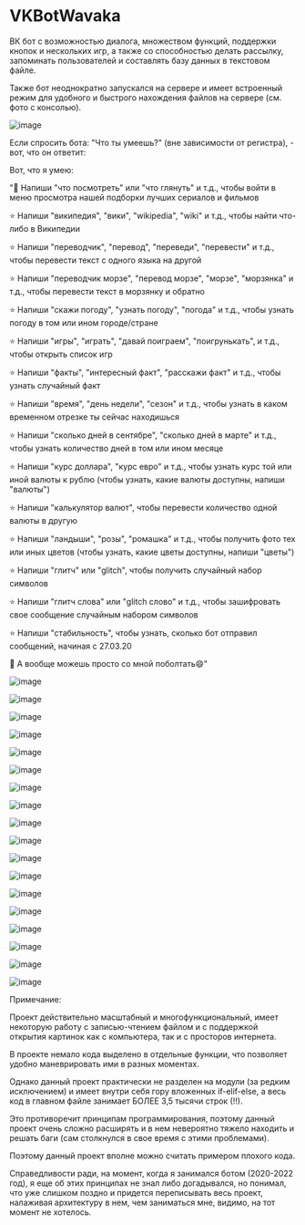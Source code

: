 # VKBotWavaka

ВК бот с возможностью диалога, множеством функций, поддержки кнопок и нескольких игр, а также со способностью делать рассылку, запоминать пользователей и составлять базу данных в текстовом файле.

Также бот неоднократно запускался на сервере и имеет встроенный режим для удобного и быстрого нахождения файлов на сервере (см. фото с консолью).

![image](https://github.com/user-attachments/assets/43b542e4-82f1-4d64-ad82-342f0207d470)

Если спросить бота: "Что ты умеешь?" (вне зависимости от регистра), - вот, что он ответит:

Вот, что я умею:

"🎦 Напиши "что посмотреть" или "что глянуть" и т.д., чтобы войти в меню просмотра нашей подборки лучших сериалов и фильмов

⭐ Напиши "википедия", "вики", "wikipedia", "wiki" и т.д., чтобы найти что-либо в Википедии

⭐ Напиши "переводчик", "перевод", "переведи", "перевести" и т.д., чтобы перевести текст с одного языка на другой

⭐ Напиши "переводчик морзе", "перевод морзе", "морзе", "морзянка" и т.д., чтобы перевести текст в морзянку и обратно

⭐ Напиши "скажи погоду", "узнать погоду", "погода" и т.д., чтобы узнать погоду в том или ином городе/стране

⭐ Напиши "игры", "играть", "давай поиграем", "поигрунькать", и т.д., чтобы открыть список игр

⭐ Напиши "факты", "интересный факт", "расскажи факт" и т.д., чтобы узнать случайный факт

⭐ Напиши "время", "день недели", "сезон" и т.д., чтобы узнать в каком временном отрезке ты сейчас находишься

⭐ Напиши "сколько дней в сентябре", "сколько дней в марте" и т.д., чтобы узнать количество дней в том или ином месяце

⭐ Напиши "курс доллара", "курс евро" и т.д., чтобы узнать курс той или иной валюты к рублю (чтобы узнать, какие валюты доступны, напиши "валюты")

⭐ Напиши "калькулятор валют", чтобы перевести количество одной валюты в другую

⭐ Напиши "ландыши", "розы", "ромашка" и т.д., чтобы получить фото тех или иных цветов (чтобы узнать, какие цветы доступны, напиши "цветы")

⭐ Напиши "глитч" или "glitch", чтобы получить случайный набор символов

⭐ Напиши "глитч слова" или "glitch слово" и т.д., чтобы зашифровать свое сообщение случайным набором символов

⭐ Напиши "стабильность", чтобы узнать, сколько бот отправил сообщений, начиная с 27.03.20

🔆 А вообще можешь просто со мной поболтать😄"

![image](https://github.com/user-attachments/assets/bfe87496-8ae2-431b-88da-1ec52ab9115e)

![image](https://github.com/user-attachments/assets/c4f7648d-182a-4598-adab-c997f7ec4a28)

![image](https://github.com/user-attachments/assets/26453c48-f7ae-47b9-b93c-895f4bb1d237)

![image](https://github.com/user-attachments/assets/c117c551-1366-4fa4-9811-0c70192adac2)

![image](https://github.com/user-attachments/assets/c7696e5e-036a-4b03-8460-c686c41085d7)

![image](https://github.com/user-attachments/assets/2061b439-3885-4e4b-885e-c4c221fe10a4)

![image](https://github.com/user-attachments/assets/20a33dd3-e49f-42b3-9064-95d98d8ed099)

![image](https://github.com/user-attachments/assets/d5828f93-fd9f-425f-b16a-d0f83c2e93e6)

![image](https://github.com/user-attachments/assets/b3819728-054d-43ac-aaf5-2fdb2ce93cd7)

![image](https://github.com/user-attachments/assets/7d1f6bde-8432-49f5-8589-60ac7e5546c6)

![image](https://github.com/user-attachments/assets/9b65a691-8b9d-402d-96f8-f7da124a6d3c)

![image](https://github.com/user-attachments/assets/67445b44-bfee-41f0-b6a2-2393e7d74d97)

![image](https://github.com/user-attachments/assets/f3f6686d-b6a3-44a6-bdcc-f0f47de78f60)

![image](https://github.com/user-attachments/assets/6ac1a26c-c017-4495-9c4a-f9b9f2e0bc96)

![image](https://github.com/user-attachments/assets/53ce6d6b-22dd-4690-9c20-d9b4e762bb64)

![image](https://github.com/user-attachments/assets/b9de3863-ce1d-4f68-ac09-6747a6d0d754)

![image](https://github.com/user-attachments/assets/18153728-8f3c-44bb-a39b-3e9a66dafbff)

![image](https://github.com/user-attachments/assets/da5dde97-cf24-4f0f-bddc-85f62d851a9b)


Примечание:

Проект действительно масштабный и многофункциональный, имеет некоторую работу с записью-чтением файлом и с поддержкой открытия картинок как с компьютера, так и с просторов интернета.

В проекте немало кода выделено в отдельные функции, что позволяет удобно маневрировать ими в разных моментах.

Однако данный проект практически не разделен на модули (за редким исключением) и имеет внутри себя гору вложенных if-elif-else, а весь код в главном файле занимает БОЛЕЕ 3,5 тысячи строк (!!).

Это противоречит принципам программирования, поэтому данный проект очень сложно расширять и в нем невероятно тяжело находить и решать баги (сам столкнулся в свое время с этими проблемами). 

Поэтому данный проект вполне можно считать примером плохого кода.

Справедливости ради, на момент, когда я занимался ботом (2020-2022 год), я еще об этих принципах не знал либо догадывался, но понимал, что уже слишком поздно и придется переписывать весь проект, налаживая архитектуру в нем, чем заниматься мне, видимо, на тот момент не хотелось.
